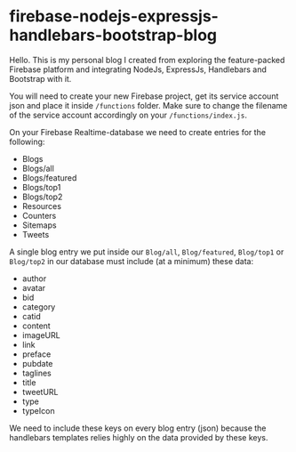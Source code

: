 # firebase-nodejs-expressjs-handlebars-bootstrap-blog
Hello. This is my personal blog I created from exploring the feature-packed Firebase platform and integrating NodeJs, ExpressJs, Handlebars and Bootstrap with it.

You will need to create your new Firebase project, get its service account json and place it inside <code>/functions</code> folder. Make sure to change the filename of the service account accordingly on your <code>/functions/index.js</code>.

On your Firebase Realtime-database we need to create entries for the following:
<ul>
  <li>Blogs</li>
  <li>Blogs/all</li>
  <li>Blogs/featured</li>
  <li>Blogs/top1</li>
  <li>Blogs/top2</li>
  <li>Resources</li>
  <li>Counters</li>
  <li>Sitemaps</li>
  <li>Tweets</li>
</ul>

A single blog entry we put inside our <code>Blog/all</code>, <code>Blog/featured</code>, <code>Blog/top1</code> or  <code>Blog/top2</code> in our database must include (at a minimum) these data:
<ul>
  <li>author</li>
  <li>avatar</li>
  <li>bid</li>
  <li>category</li>
  <li>catid</li>
  <li>content</li>
  <li>imageURL</li>
  <li>link</li>
  <li>preface</li>
  <li>pubdate</li>
  <li>taglines</li>
  <li>title</li>
  <li>tweetURL</li>
  <li>type</li>
  <li>typeIcon</li>
</ul>

We need to include these keys on every blog entry (json) because the handlebars templates relies highly on the data provided by these keys.
